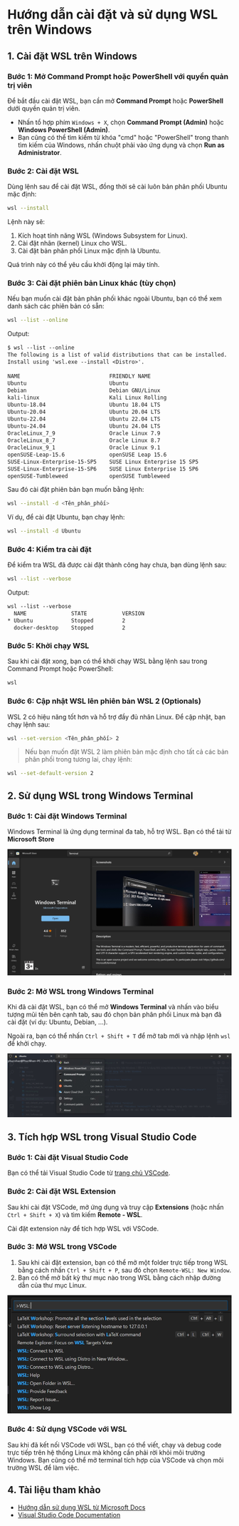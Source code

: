 # Hướng dẫn cài đặt và sử dụng WSL trên Windows

## 1. Cài đặt WSL trên Windows

### Bước 1: Mở Command Prompt hoặc PowerShell với quyền quản trị viên
Để bắt đầu cài đặt WSL, bạn cần mở **Command Prompt** hoặc **PowerShell** dưới quyền quản trị viên.

- Nhấn tổ hợp phím `Windows + X`, chọn **Command Prompt (Admin)** hoặc **Windows PowerShell (Admin)**.
- Bạn cũng có thể tìm kiếm từ khóa "cmd" hoặc "PowerShell" trong thanh tìm kiếm của Windows, nhấn chuột phải vào ứng dụng và chọn **Run as Administrator**.

### Bước 2: Cài đặt WSL
Dùng lệnh sau để cài đặt WSL, đồng thời sẽ cài luôn bản phân phối Ubuntu mặc định:

```bash
wsl --install
```

Lệnh này sẽ:
1. Kích hoạt tính năng WSL (Windows Subsystem for Linux).
2. Cài đặt nhân (kernel) Linux cho WSL.
3. Cài đặt bản phân phối Linux mặc định là Ubuntu.

Quá trình này có thể yêu cầu khởi động lại máy tính.

### Bước 3: Cài đặt phiên bản Linux khác (tùy chọn)
Nếu bạn muốn cài đặt bản phân phối khác ngoài Ubuntu, bạn có thể xem danh sách các phiên bản có sẵn:

```bash
wsl --list --online
```

Output:
```
$ wsl --list --online
The following is a list of valid distributions that can be installed.
Install using 'wsl.exe --install <Distro>'.       

NAME                            FRIENDLY NAME     
Ubuntu                          Ubuntu
Debian                          Debian GNU/Linux  
kali-linux                      Kali Linux Rolling
Ubuntu-18.04                    Ubuntu 18.04 LTS
Ubuntu-20.04                    Ubuntu 20.04 LTS
Ubuntu-22.04                    Ubuntu 22.04 LTS
Ubuntu-24.04                    Ubuntu 24.04 LTS
OracleLinux_7_9                 Oracle Linux 7.9
OracleLinux_8_7                 Oracle Linux 8.7
OracleLinux_9_1                 Oracle Linux 9.1
openSUSE-Leap-15.6              openSUSE Leap 15.6
SUSE-Linux-Enterprise-15-SP5    SUSE Linux Enterprise 15 SP5
SUSE-Linux-Enterprise-15-SP6    SUSE Linux Enterprise 15 SP6
openSUSE-Tumbleweed             openSUSE Tumbleweed
```

Sau đó cài đặt phiên bản bạn muốn bằng lệnh:

```bash
wsl --install -d <Tên_phân_phối>
```

Ví dụ, để cài đặt Ubuntu, bạn chạy lệnh:

```bash
wsl --install -d Ubuntu
```

### Bước 4: Kiểm tra cài đặt
Để kiểm tra WSL đã được cài đặt thành công hay chưa, bạn dùng lệnh sau:

```bash
wsl --list --verbose
```

Output:
```
wsl --list --verbose
  NAME              STATE           VERSION
* Ubuntu            Stopped         2
  docker-desktop    Stopped         2
```

### Bước 5: Khởi chạy WSL
Sau khi cài đặt xong, bạn có thể khởi chạy WSL bằng lệnh sau trong Command Prompt hoặc PowerShell:

```bash
wsl
```

### Bước 6: Cập nhật WSL lên phiên bản WSL 2 (Optionals)
WSL 2 có hiệu năng tốt hơn và hỗ trợ đầy đủ nhân Linux. Để cập nhật, bạn chạy lệnh sau:

```bash
wsl --set-version <Tên_phân_phối> 2
```

> Nếu bạn muốn đặt WSL 2 làm phiên bản mặc định cho tất cả các bản phân phối trong tương lai, chạy lệnh:

```bash
wsl --set-default-version 2
```

## 2. Sử dụng WSL trong Windows Terminal

### Bước 1: Cài đặt Windows Terminal
Windows Terminal là ứng dụng terminal đa tab, hỗ trợ WSL. Bạn có thể tải từ **Microsoft Store**

![MSSTORE](asset/msstore.png)

### Bước 2: Mở WSL trong Windows Terminal
Khi đã cài đặt WSL, bạn có thể mở **Windows Terminal** và nhấn vào biểu tượng mũi tên bên cạnh tab, sau đó chọn bản phân phối Linux mà bạn đã cài đặt (ví dụ: Ubuntu, Debian, ...).

Ngoài ra, bạn có thể nhấn `Ctrl + Shift + T` để mở tab mới và nhập lệnh `wsl` để khởi chạy.

![Example for Terminal](asset/exterminal.png)

## 3. Tích hợp WSL trong Visual Studio Code

### Bước 1: Cài đặt Visual Studio Code
Bạn có thể tải Visual Studio Code từ [trang chủ VSCode](https://code.visualstudio.com/).

### Bước 2: Cài đặt WSL Extension
Sau khi cài đặt VSCode, mở ứng dụng và truy cập **Extensions** (hoặc nhấn `Ctrl + Shift + X`) và tìm kiếm **Remote - WSL**.

Cài đặt extension này để tích hợp WSL với VSCode.

### Bước 3: Mở WSL trong VSCode
1. Sau khi cài đặt extension, bạn có thể mở một folder trực tiếp trong WSL bằng cách nhấn `Ctrl + Shift + P`, sau đó chọn `Remote-WSL: New Window`.
2. Bạn có thể mở bất kỳ thư mục nào trong WSL bằng cách nhập đường dẫn của thư mục Linux.

![WSL in VSCode](asset/wslinvscode.png)

### Bước 4: Sử dụng VSCode với WSL
Sau khi đã kết nối VSCode với WSL, bạn có thể viết, chạy và debug code trực tiếp trên hệ thống Linux mà không cần phải rời khỏi môi trường Windows. Bạn cũng có thể mở terminal tích hợp của VSCode và chọn môi trường WSL để làm việc.

## 4. Tài liệu tham khảo

- [Hướng dẫn sử dụng WSL từ Microsoft Docs](https://docs.microsoft.com/en-us/windows/wsl/)
- [Visual Studio Code Documentation](https://code.visualstudio.com/docs)
